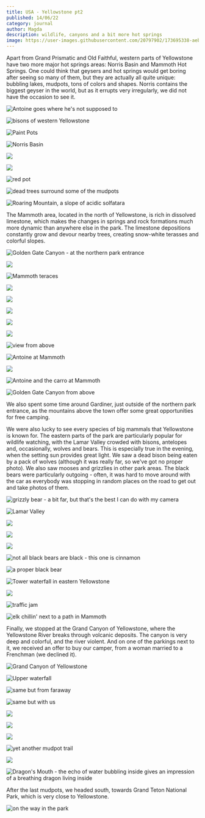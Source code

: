 ```yaml
---
title: USA - Yellowstone pt2
published: 14/06/22
category: journal
author: Magda
description: wildlife, canyons and a bit more hot springs
image: https://user-images.githubusercontent.com/20797902/173695338-aeb62a39-3be6-44d0-8ffa-d4bc524fdb4b.jpg
---
```


Apart from Grand Prismatic and Old Faithful, western parts of Yellowstone have two more major hot springs areas: Norris Basin and Mammoth Hot Springs. One could think that geysers and hot springs would get boring after seeing so many of them, but they are actually all quite unique: bubbling lakes, mudpots, tons of colors and shapes. Norris contains the biggest geyser in the world, but as it errupts very irregularly, we did not have the occasion to see it. 

![Antoine goes where he's not supposed to](https://user-images.githubusercontent.com/20797902/173697258-32db3494-bbbd-4d70-8923-b2ff52463f5e.jpg)

![bisons of western Yellowstone](https://user-images.githubusercontent.com/20797902/173697276-2b5bc377-7aac-4e54-97a5-ef46c819d408.jpg)

![Paint Pots](https://user-images.githubusercontent.com/20797902/173518010-e6048764-858d-4b47-8a8a-5833e4075057.jpg)

![Norris Basin](https://user-images.githubusercontent.com/20797902/173518035-41bc7a84-c98e-4221-b17c-d428f8e4abf9.jpg)

![](https://user-images.githubusercontent.com/20797902/173518042-7d0d4f67-1628-4b4b-a11c-4fe5cf43d0ad.jpg)

![](https://user-images.githubusercontent.com/20797902/173518049-4200b5fb-ec64-4717-ae7e-86cf6a4691b9.jpg)

![red pot](https://user-images.githubusercontent.com/20797902/173518057-1fe71559-b924-48f9-b937-614e1e2f1609.jpg)

![dead trees surround some of the mudpots](https://user-images.githubusercontent.com/20797902/173518071-70ab9576-bf9e-4704-bcbb-b95102825bde.jpg)

![Roaring Mountain, a slope of acidic solfatara](https://user-images.githubusercontent.com/20797902/173518080-aee8d419-9d99-41b4-8973-e14fe3051fe8.jpg)

The Mammoth area, located in the north of Yellowstone, is rich in dissolved limestone, which makes the changes in springs and rock formations much more dynamic than anywhere else in the park. The limestone depositions constantly grow and devour nearby trees, creating snow-white terasses and colorful slopes. 

![Golden Gate Canyon - at the northern park entrance](https://user-images.githubusercontent.com/20797902/173695857-cb4da7de-7132-4655-9774-13025e43e169.jpg)

![](https://user-images.githubusercontent.com/20797902/173695871-a7dd5466-a487-4644-85d9-09adea9cc3d8.jpg)

![Mammoth teraces](https://user-images.githubusercontent.com/20797902/173518685-fe4cda27-1a29-4349-a628-496409a0a409.jpg)

![](https://user-images.githubusercontent.com/20797902/173518714-ecef7e23-4e5b-4c7c-9ab5-c445ebea516b.jpg)

![](https://user-images.githubusercontent.com/20797902/173518725-4f058807-03ed-4313-87f0-17040b4f8041.jpg)

![](https://user-images.githubusercontent.com/20797902/173518738-8d704cbc-22b8-4262-a75e-7b9b7c49ed2b.jpg)

![](https://user-images.githubusercontent.com/20797902/173518745-9e651698-de0f-4bee-a985-19fafdbddc63.jpg)

![](https://user-images.githubusercontent.com/20797902/173518754-b414e243-5a0b-4d1a-9787-872b27bdd27d.jpg)

![view from above](https://user-images.githubusercontent.com/20797902/173518759-d2afc8cc-66fe-4f18-9ca5-9a5246f88381.jpg)

![Antoine at Mammoth](https://user-images.githubusercontent.com/20797902/173518766-e8ceca92-2386-4105-99c3-23922b94431e.jpg)

![](https://user-images.githubusercontent.com/20797902/173518793-1c13bf19-86ce-4cac-8690-c264b9dbe349.jpg)

![Antoine and the carro at Mammoth](https://user-images.githubusercontent.com/20797902/173518929-6e342c08-5995-4093-8c23-cec49b0f7e50.jpg)

![Golden Gate Canyon from above](https://user-images.githubusercontent.com/20797902/173694735-ad06bbb8-5178-4781-935a-fe33d03bc956.jpg)

We also spent some time around Gardiner, just outside of the northern park entrance, as the mountains above the town offer some great opportunities for free camping. 

We were also lucky to see every species of big mammals that Yellowstone is known for. The eastern parts of the park are particularly popular for wildlife watching, with the Lamar Valley crowded with bisons, antelopes and, occasionally, wolves and bears. This is especially true in the evening, when the setting sun provides great light. We saw a dead bison being eaten by a pack of wolves (although it was really far, so we've got no proper photo). We also saw mooses and grizzlies in other park areas. The black bears were particularly outgoing - often, it was hard to move around with the car as everybody was stopping in random places on the road to get out and take photos of them. 

![grizzly bear - a bit far, but that's the best I can do with my camera](https://user-images.githubusercontent.com/20797902/173697114-fee77def-b579-4203-861b-218e099b99e1.jpg)

![Lamar Valley](https://user-images.githubusercontent.com/20797902/173694904-6d1b51f1-b649-432a-b3b1-bc041c465006.jpg)

![](https://user-images.githubusercontent.com/20797902/173694913-124418a0-416a-43e1-b42f-1b310b43c819.jpg)

![](https://user-images.githubusercontent.com/20797902/173694920-a0cc0b6c-84e6-463b-8ca9-c49ec2bae5e3.jpg)

![](https://user-images.githubusercontent.com/20797902/173694936-64e1ac8d-7bce-4d0a-9925-39e2f9f68bc6.jpg)

![not all black bears are black - this one is cinnamon](https://user-images.githubusercontent.com/20797902/173694943-bb977293-fb23-45f5-8433-036994cefd03.jpg)

![a proper black bear](https://user-images.githubusercontent.com/20797902/173694947-b5b28687-1391-4a2e-8fd2-f57c0e5b0bf7.jpg)

![Tower waterfall in eastern Yellowstone](https://user-images.githubusercontent.com/20797902/173695219-0abdf3c6-9085-4d95-a941-2d5364199444.jpg)

![](https://user-images.githubusercontent.com/20797902/173695234-dfb3e2cc-9bf3-4832-8460-4a654e585293.jpg)

![traffic jam](https://user-images.githubusercontent.com/20797902/173695686-c08ce975-0c37-4d7d-9fb9-a2a7e76960c1.jpg)

![elk chillin' next to a path in Mammoth](https://user-images.githubusercontent.com/20797902/173518779-621f3474-6b3d-4c88-90de-68222be6043d.jpg)


Finally, we stopped at the Grand Canyon of Yellowstone, where the Yellowstone River breaks through volcanic deposits. The canyon is very deep and colorful, and the river violent. And on one of the parkings next to it, we received an offer to buy our camper, from a woman married to a Frenchman (we declined it). 

![Grand Canyon of Yellowstone](https://user-images.githubusercontent.com/20797902/173695348-8792b02c-1922-4dfe-ac5a-ea7b9c17f600.jpg)

![Upper waterfall](https://user-images.githubusercontent.com/20797902/173695338-aeb62a39-3be6-44d0-8ffa-d4bc524fdb4b.jpg)

![same but from faraway](https://user-images.githubusercontent.com/20797902/173695369-b08d1c90-efeb-4ff9-8f82-02684ce41d44.jpg)

![same but with us](https://user-images.githubusercontent.com/20797902/173695375-71e13955-d82c-4faf-a961-d88fd75222f3.jpg)

![](https://user-images.githubusercontent.com/20797902/173695388-6b55ded0-23e2-437f-accc-e9724fa50822.jpg)

![](https://user-images.githubusercontent.com/20797902/173695404-01ab2078-1682-4ee0-b38a-45e5dc28e0ad.jpg)

![](https://user-images.githubusercontent.com/20797902/173695412-751845f7-8cf7-4665-adcc-abbea60ff33a.jpg)

![yet another mudpot trail](https://user-images.githubusercontent.com/20797902/173695425-944bd6f6-9edf-4c68-84a0-2b8d696c5f10.jpg)

![](https://user-images.githubusercontent.com/20797902/173695421-e753c304-29c2-471c-bcec-4b53ebdcc45a.jpg)

![Dragon's Mouth - the echo of water bubbling inside gives an impression of a breathing dragon living inside](https://user-images.githubusercontent.com/20797902/173695432-0406a922-ebd6-4f4f-913f-d197165695a3.jpg)

After the last mudpots, we headed south, towards Grand Teton National Park, which is very close to Yellowstone.

![on the way in the park](https://user-images.githubusercontent.com/20797902/173695888-97a51e51-9d84-4770-943e-4ea73b812871.jpg)


